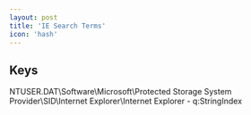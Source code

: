 ```yaml
---
layout: post
title: 'IE Search Terms'
icon: 'hash'
---
```


## Keys

NTUSER.DAT\Software\Microsoft\Protected Storage System Provider\SID\Internet Explorer\Internet Explorer - q:StringIndex

